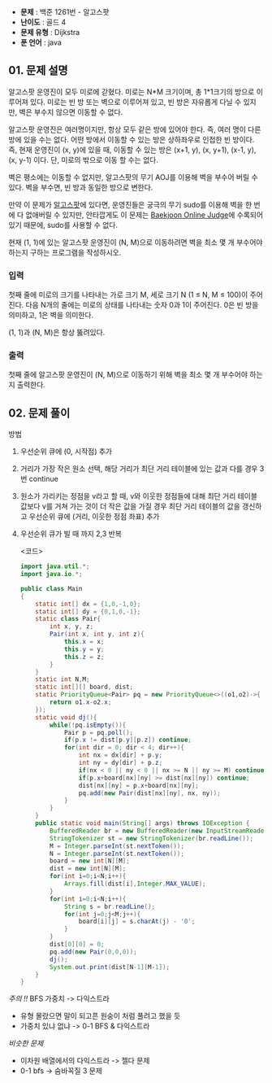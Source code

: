 - **문제** : 백준 1261번 - 알고스팟
- **난이도** : 골드 4
- **문제 유형** : Dijkstra
- **푼 언어** : java

## 01. 문제 설명

<p>알고스팟 운영진이 모두 미로에 갇혔다. 미로는 N*M 크기이며, 총 1*1크기의 방으로 이루어져 있다. 미로는 빈 방 또는 벽으로 이루어져 있고, 빈 방은 자유롭게 다닐 수 있지만, 벽은 부수지 않으면 이동할 수 없다.</p>

<p>알고스팟 운영진은 여러명이지만, 항상 모두 같은 방에 있어야 한다. 즉, 여러 명이 다른 방에 있을 수는 없다. 어떤 방에서 이동할 수 있는 방은 상하좌우로 인접한 빈 방이다. 즉, 현재 운영진이 (x, y)에 있을 때, 이동할 수 있는 방은 (x+1, y), (x, y+1), (x-1, y), (x, y-1) 이다. 단, 미로의 밖으로 이동 할 수는 없다.</p>

<p>벽은 평소에는 이동할 수 없지만, 알고스팟의 무기 AOJ를 이용해 벽을 부수어 버릴 수 있다. 벽을 부수면, 빈 방과 동일한 방으로 변한다.</p>

<p>만약 이 문제가 <a href="https://www.algospot.com">알고스팟</a>에 있다면, 운영진들은 궁극의 무기 sudo를 이용해 벽을 한 번에 다 없애버릴 수 있지만, 안타깝게도 이 문제는 <a href="https://www.acmicpc.net">Baekjoon Online Judge</a>에 수록되어 있기 때문에, sudo를 사용할 수 없다.</p>

<p>현재 (1, 1)에 있는 알고스팟 운영진이 (N, M)으로 이동하려면 벽을 최소 몇 개 부수어야 하는지 구하는 프로그램을 작성하시오.</p>

### 입력 

 <p>첫째 줄에 미로의 크기를 나타내는 가로 크기 M, 세로 크기 N (1 ≤ N, M ≤ 100)이 주어진다. 다음 N개의 줄에는 미로의 상태를 나타내는 숫자 0과 1이 주어진다. 0은 빈 방을 의미하고, 1은 벽을 의미한다.</p>

<p>(1, 1)과 (N, M)은 항상 뚫려있다.</p>

### 출력 

 <p>첫째 줄에 알고스팟 운영진이 (N, M)으로 이동하기 위해 벽을 최소 몇 개 부수어야 하는지 출력한다.</p>


## 02. 문제 풀이

방법<br>
1. 우선순위 큐에 (0, 시작점) 추가<br>
2. 거리가 가장 작은 원소 선택, 해당 거리가 최단 거리 테이블에 있는 값과 다를 경우 3번 continue<br>
3. 원소가 가리키는 정점을 v라고 할 때, v와 이웃한 정점들에 대해 최단 거리 테이블 값보다 v를 거쳐 가는 것이 더 작은 값을 가질 경우 최단 거리 테이블의 값을 갱신하고 우선순위 큐에 (거리, 이웃한 정점 좌표) 추가<br>
4. 우선순위 큐가 빌 때 까지 2,3 반복<br>


    <코드>
    ```java
    import java.util.*;
    import java.io.*;

    public class Main
    {
        static int[] dx = {1,0,-1,0};
        static int[] dy = {0,1,0,-1};
        static class Pair{
            int x, y, z;
            Pair(int x, int y, int z){
                this.x = x;
                this.y = y;
                this.z = z;
            }
        }
        static int N,M;
        static int[][] board, dist;
        static PriorityQueue<Pair> pq = new PriorityQueue<>((o1,o2)->{
            return o1.x-o2.x;
        });
        static void dj(){
            while(!pq.isEmpty()){
                Pair p = pq.poll();
                if(p.x != dist[p.y][p.z]) continue;
                for(int dir = 0; dir < 4; dir++){
                    int nx = dx[dir] + p.y;
                    int ny = dy[dir] + p.z;
                    if(nx < 0 || ny < 0 || nx >= N || ny >= M) continue;
                    if(p.x+board[nx][ny] >= dist[nx][ny]) continue;
                    dist[nx][ny] = p.x+board[nx][ny];
                    pq.add(new Pair(dist[nx][ny], nx, ny));
                }
            }
        }
        public static void main(String[] args) throws IOException {
            BufferedReader br = new BufferedReader(new InputStreamReader(System.in));
            StringTokenizer st = new StringTokenizer(br.readLine());
            M = Integer.parseInt(st.nextToken());
            N = Integer.parseInt(st.nextToken());
            board = new int[N][M];
            dist = new int[N][M];
            for(int i=0;i<N;i++){
                Arrays.fill(dist[i],Integer.MAX_VALUE);
            }
            for(int i=0;i<N;i++){
                String s = br.readLine();
                for(int j=0;j<M;j++){
                    board[i][j] = s.charAt(j) - '0';
                }
            }
            dist[0][0] = 0;
            pq.add(new Pair(0,0,0));
            dj();
            System.out.print(dist[N-1][M-1]);
        }
    }
    ```

*주의 !!* BFS 가중치 -> 다익스트라 <br>
- 유형 몰랐으면 말이 되고픈 원숭이 처럼 풀려고 했을 듯<br>
- 가중치 있냐 없냐 -> 0-1 BFS & 다익스트라<br>

*비슷한 문제*<br>
- 이차원 배열에서의 다익스트라 -> 젤다 문제<br>
- 0-1 bfs -> 숨바꼭질 3 문제<br>